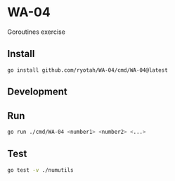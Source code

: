 # WA-04

Goroutines exercise

## Install

```
go install github.com/ryotah/WA-04/cmd/WA-04@latest
```

## Development

## Run

```sh
go run ./cmd/WA-04 <number1> <number2> <...>
```

## Test

```sh
go test -v ./numutils
```
